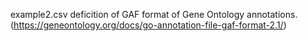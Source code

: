 example2.csv
deficition of GAF format of Gene Ontology annotations.
(https://geneontology.org/docs/go-annotation-file-gaf-format-2.1/)